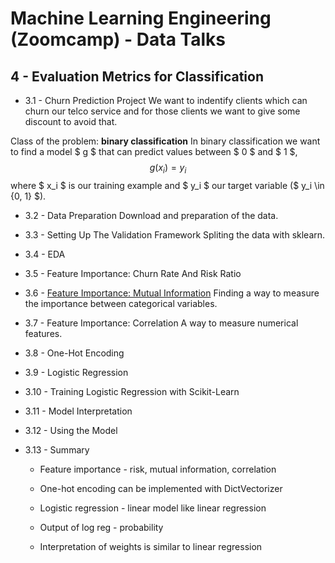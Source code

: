 # Machine Learning Engineering (Zoomcamp) - Data Talks 

## 4 - Evaluation Metrics for Classification

* 3.1 - Churn Prediction Project
We want to indentify clients which can churn our telco service and for those clients we want to give some discount to avoid that.

Class of the problem: **binary classification**
In binary classification we want to find a model $ g $ that can predict values between $ 0 $ and $ 1 $, 
    $$ g(x_i) = y_i $$
where $ x_i $ is our training example and $ y_i $ our target variable ($ y_i \in \{0, 1\} $).

* 3.2 - Data Preparation
Download and preparation of the data.

* 3.3 - Setting Up The Validation Framework
Spliting the data with sklearn.

* 3.4 - EDA

* 3.5 - Feature Importance: Churn Rate And Risk Ratio

* 3.6 - [Feature Importance: Mutual Information](https://en.wikipedia.org/wiki/Mutual_information)
Finding a way to measure the importance between categorical variables.

* 3.7 - Feature Importance: Correlation
A way to measure numerical features.

* 3.8 - One-Hot Encoding

* 3.9 - Logistic Regression

* 3.10 - Training Logistic Regression with Scikit-Learn

* 3.11 - Model Interpretation

* 3.12 - Using the Model

* 3.13 - Summary

    - Feature importance - risk, mutual information, correlation
    
    - One-hot encoding can be implemented with DictVectorizer
    - Logistic regression - linear model like linear regression
    - Output of log reg - probability
    - Interpretation of weights is similar to linear regression
